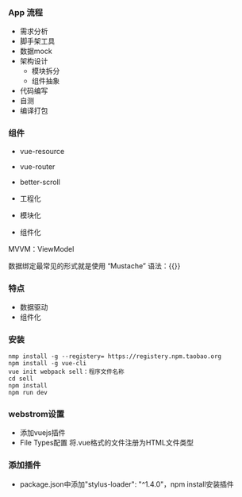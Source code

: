 ### App 流程
- 需求分析
- 脚手架工具
- 数据mock
- 架构设计
  - 模块拆分
  - 组件抽象
- 代码编写
- 自测
- 编译打包

### 组件
- vue-resource
- vue-router
- better-scroll

- 工程化
- 模块化
- 组件化


MVVM：ViewModel

数据绑定最常见的形式就是使用 “Mustache” 语法：{{}}


### 特点 ###
- 数据驱动
- 组件化

### 安装 ###
	nmp install -g --registery= https://registery.npm.taobao.org
    npm install -g vue-cli  
    vue init webpack sell：程序文件名称
    cd sell
	npm install
	npm run dev
### webstrom设置 ###
- 添加vuejs插件
- File Types配置 将.vue格式的文件注册为HTML文件类型

### 添加插件 ###
- package.json中添加"stylus-loader": "^1.4.0"，npm install安装插件
